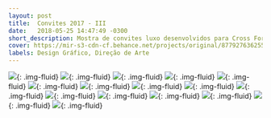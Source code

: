 ```yaml
---
layout: post
title:  Convites 2017 - III
date:   2018-05-25 14:47:49 -0300
short_description: Mostra de convites luxo desenvolvidos para Cross Formaturas no ano de 2017.
cover: https://mir-s3-cdn-cf.behance.net/projects/original/87792763625501.Y3JvcCw4NzIsNjgzLDI2NSww.png
labels: Design Gráfico, Direção de Arte
---
```


![](https://mir-s3-cdn-cf.behance.net/project_modules/fs/a6f23263625501.5ab7eb6f1c3a7.png){: .img-fluid}
![](https://mir-s3-cdn-cf.behance.net/project_modules/fs/db1a2363625501.5ab7eb6f1d401.png){: .img-fluid}
![](https://mir-s3-cdn-cf.behance.net/project_modules/fs/f1027e63625501.5ab7eb6f1f517.png){: .img-fluid}
![](https://mir-s3-cdn-cf.behance.net/project_modules/fs/c2d78e63625501.5ab7eb6f20163.png){: .img-fluid}
![](https://mir-s3-cdn-cf.behance.net/project_modules/fs/9c62a763625501.5ab7eb6f1de00.png){: .img-fluid}
![](https://mir-s3-cdn-cf.behance.net/project_modules/fs/13464863625501.5ab7eb6f1da72.png){: .img-fluid}
![](https://mir-s3-cdn-cf.behance.net/project_modules/fs/51cca863625501.5ab7eb6f1f860.png){: .img-fluid}
![](https://mir-s3-cdn-cf.behance.net/project_modules/fs/edb66263625501.5ab7eb6f1bf9a.png){: .img-fluid}
![](https://mir-s3-cdn-cf.behance.net/project_modules/fs/58991f63625501.5ab7eb6f1fb71.png){: .img-fluid}
![](https://mir-s3-cdn-cf.behance.net/project_modules/fs/a1587363625501.5ab7eb6f1eebe.png){: .img-fluid}
![](https://mir-s3-cdn-cf.behance.net/project_modules/fs/bda4bc63625501.5ab7eb6f1d783.png){: .img-fluid}
![](https://mir-s3-cdn-cf.behance.net/project_modules/fs/76ce4063625501.5ab7eb6f1e1ce.png){: .img-fluid}
![](https://mir-s3-cdn-cf.behance.net/project_modules/fs/c143fe63625501.5ab7eb6f1c6f7.png){: .img-fluid}
![](https://mir-s3-cdn-cf.behance.net/project_modules/fs/6bdc7a63625501.5ab7eb6f1cf4d.png){: .img-fluid}
![](https://mir-s3-cdn-cf.behance.net/project_modules/fs/3cffe663625501.5ab7eb6f1e821.png){: .img-fluid}
![](https://mir-s3-cdn-cf.behance.net/project_modules/fs/fd04d263625501.5ab7eb6f1ca26.png){: .img-fluid}


